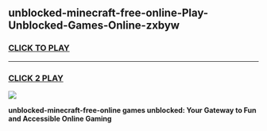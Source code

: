 
## unblocked-minecraft-free-online-Play-Unblocked-Games-Online-zxbyw
<h3>
<a href="https://premium76.site?title=unblocked-minecraft-free-online&ref=25A">CLICK TO PLAY</a></h3>
<hr>

<h3>
<a href="https://premium76.site?title=unblocked-minecraft-free-online&ref=25A">CLICK 2 PLAY</a>
  
</h3>

<a href="https://premium76.site?title=unblocked-minecraft-free-online&ref=25A"><img src="https://clearcache.store/games.png"></a>


**unblocked-minecraft-free-online games unblocked: Your Gateway to Fun and Accessible Online Gaming**
